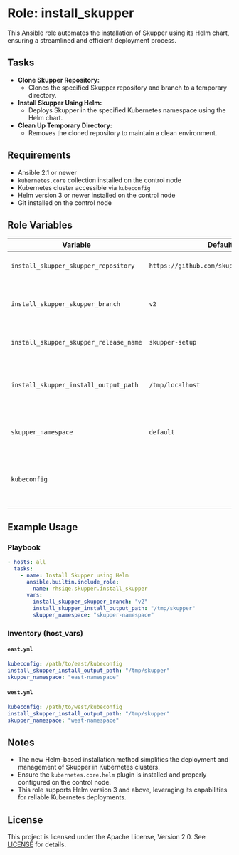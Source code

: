 # Role: install_skupper

This Ansible role automates the installation of Skupper using its Helm chart, ensuring a streamlined and efficient deployment process.

## Tasks

- **Clone Skupper Repository:**
  - Clones the specified Skupper repository and branch to a temporary directory.
- **Install Skupper Using Helm:**
  - Deploys Skupper in the specified Kubernetes namespace using the Helm chart.
- **Clean Up Temporary Directory:**
  - Removes the cloned repository to maintain a clean environment.

## Requirements

- Ansible 2.1 or newer
- `kubernetes.core` collection installed on the control node
- Kubernetes cluster accessible via `kubeconfig`
- Helm version 3 or newer installed on the control node
- Git installed on the control node

## Role Variables

| Variable                               | Default Value                             | Description                                                                 |
|----------------------------------------|-------------------------------------------|-----------------------------------------------------------------------------|
| `install_skupper_skupper_repository`  | `https://github.com/skupperproject/skupper.git` | URL of the Skupper repository.                                             |
| `install_skupper_skupper_branch`      | `v2`                                      | Branch of the Skupper repository to clone.                                 |
| `install_skupper_skupper_release_name`| `skupper-setup`                           | Release name for Skupper.                                                  |
| `install_skupper_install_output_path` | `/tmp/localhost`                          | Directory where the repository will be cloned temporarily.                 |
| `skupper_namespace`                   | `default`                                 | Kubernetes namespace for Skupper installation.                             |
| `kubeconfig`                          |                                           | Path to the kubeconfig file for cluster access. **Mandatory.**             |

## Example Usage

### Playbook

```yaml
- hosts: all
  tasks:
    - name: Install Skupper using Helm
      ansible.builtin.include_role:
        name: rhsiqe.skupper.install_skupper
      vars:
        install_skupper_skupper_branch: "v2"
        install_skupper_install_output_path: "/tmp/skupper"
        skupper_namespace: "skupper-namespace"
```

### Inventory (host_vars)

#### `east.yml`

```yaml
kubeconfig: /path/to/east/kubeconfig
install_skupper_install_output_path: "/tmp/skupper"
skupper_namespace: "east-namespace"
```

#### `west.yml`

```yaml
kubeconfig: /path/to/west/kubeconfig
install_skupper_install_output_path: "/tmp/skupper"
skupper_namespace: "west-namespace"
```

## Notes

- The new Helm-based installation method simplifies the deployment and management of Skupper in Kubernetes clusters.
- Ensure the `kubernetes.core.helm` plugin is installed and properly configured on the control node.
- This role supports Helm version 3 and above, leveraging its capabilities for reliable Kubernetes deployments.

## License

This project is licensed under the Apache License, Version 2.0. See [LICENSE](https://www.apache.org/licenses/LICENSE-2.0) for details.


